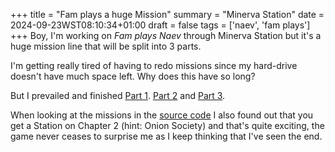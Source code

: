 +++
title = "Fam plays a huge Mission"
summary = "Minerva Station"
date = 2024-09-23WST08:10:34+01:00
draft = false
tags = ['naev', 'fam plays']
+++
Boy, I'm working on *Fam plays Naev* through Minerva Station but it's a huge mission line that will be split into 3 parts.

I'm getting really tired of having to redo missions since my hard-drive doesn't have much space left. Why does this have so long?

But I prevailed and finished [Part 1](https://www.youtube.com/watch?v=mY1b0gUF7rA&list=PLoa8A9b-8ZhFvQz0Lh-c6-4tFGsBeVg7z&index=9). [Part 2](https://www.youtube.com/watch?v=hN2xnSFrLKs&list=PLoa8A9b-8ZhFvQz0Lh-c6-4tFGsBeVg7z&index=10) and [Part 3](https://www.youtube.com/watch?v=S7a6O0XjD4g&list=PLoa8A9b-8ZhFvQz0Lh-c6-4tFGsBeVg7z&index=11).

When looking at the missions in the [source code](https://github.com/naev/naev) I also found out that you get a Station on Chapter 2 (hint: Onion Society) and that's quite exciting, the game never ceases to surprise me as I keep thinking that I've seen the end.
